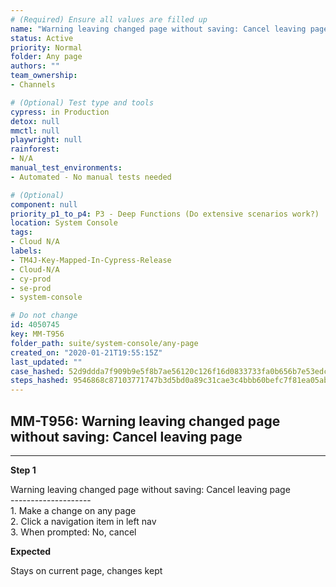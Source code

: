 ```yaml
---
# (Required) Ensure all values are filled up
name: "Warning leaving changed page without saving: Cancel leaving page"
status: Active
priority: Normal
folder: Any page
authors: ""
team_ownership: 
- Channels

# (Optional) Test type and tools
cypress: in Production
detox: null
mmctl: null
playwright: null
rainforest: 
- N/A
manual_test_environments: 
- Automated - No manual tests needed

# (Optional)
component: null
priority_p1_to_p4: P3 - Deep Functions (Do extensive scenarios work?)
location: System Console
tags: 
- Cloud N/A
labels: 
- TM4J-Key-Mapped-In-Cypress-Release
- Cloud-N/A
- cy-prod
- se-prod
- system-console

# Do not change
id: 4050745
key: MM-T956
folder_path: suite/system-console/any-page
created_on: "2020-01-21T19:55:15Z"
last_updated: ""
case_hashed: 52d9ddda7f909b9e5f8b7ae56120c126f16d0833733fa0b656b7e53edcaaba6339b2e059d80b33852fb0487cc51dbed5
steps_hashed: 9546868c87103771747b3d5bd0a89c31cae3c4bbb60befc7f81ea05ab6a9f1a313387cc89da07e6c796b3a1e2fde3077
---
```


## MM-T956: Warning leaving changed page without saving: Cancel leaving page

---

**Step 1**

Warning leaving changed page without saving: Cancel leaving page\
\--------------------\
1\. Make a change on any page\
2\. Click a navigation item in left nav\
3\. When prompted: No, cancel

**Expected**

Stays on current page, changes kept
